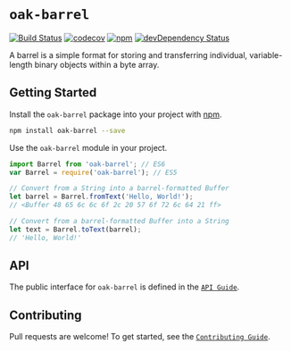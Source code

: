 # `oak-barrel`

[![Build Status](https://travis-ci.org/oak-database/oak-barrel.svg)](https://travis-ci.org/oak-database/oak-barrel)
[![codecov](https://codecov.io/gh/oak-database/oak-barrel/branch/master/graph/badge.svg)](https://codecov.io/gh/oak-database/oak-barrel)
[![npm](https://img.shields.io/npm/v/oak-barrel.svg)](https://www.npmjs.com/package/oak-barrel)
[![devDependency Status](https://david-dm.org/oak-database/oak-barrel/status.svg)](https://david-dm.org/oak-database/oak-barrel)

A barrel is a simple format for storing and transferring individual, variable-length binary objects within a byte array.

## Getting Started

Install the `oak-barrel` package into your project with [npm](https://www.npmjs.com/).

```bash
npm install oak-barrel --save
```

Use the `oak-barrel` module in your project.

```javascript
import Barrel from 'oak-barrel'; // ES6
var Barrel = require('oak-barrel'); // ES5

// Convert from a String into a barrel-formatted Buffer
let barrel = Barrel.fromText('Hello, World!');
// <Buffer 48 65 6c 6c 6f 2c 20 57 6f 72 6c 64 21 ff>

// Convert from a barrel-formatted Buffer into a String
let text = Barrel.toText(barrel);
// 'Hello, World!'
```

## API

The public interface for `oak-barrel` is defined in the [`API Guide`](https://github.com/oak-database/oak-barrel/blob/master/docs/api.md).

## Contributing

Pull requests are welcome! To get started, see the [`Contributing Guide`](https://github.com/oak-database/oak-barrel/blob/master/contributing.md).
